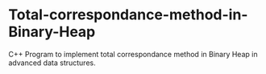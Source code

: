 # Total-correspondance-method-in-Binary-Heap
C++ Program to implement total correspondance method in Binary Heap in advanced data structures.

